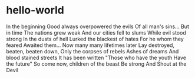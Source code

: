 # hello-world
In the beginning
Good always overpowered the evils
Of all man's sins...
But in time
The nations grew weak
And our cities fell to slums
While evil stood strong
In the dusts of hell
Lurked the blackest of hates
For he whom they feared
Awaited them... Now many many lifetimes later
Lay destroyed, beaten, beaten down,
Only the corpses of rebels
Ashes of dreams
And blood stained streets
It has been written
"Those who have the youth
Have the future"
So come now, children of the beast
Be strong
And Shout at the Devil
